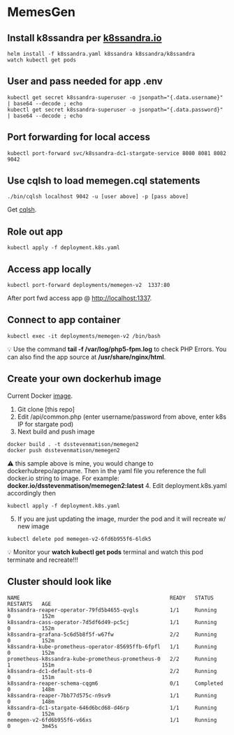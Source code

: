 # MemesGen

## Install k8ssandra per [k8ssandra.io](https://k8ssandra.io/)

```
helm install -f k8ssandra.yaml k8ssandra k8ssandra/k8ssandra
watch kubectl get pods
```

## User and pass needed for app .env

```
kubectl get secret k8ssandra-superuser -o jsonpath="{.data.username}" | base64 --decode ; echo
kubectl get secret k8ssandra-superuser -o jsonpath="{.data.password}" | base64 --decode ; echo
```

## Port forwarding for local access

```
kubectl port-forward svc/k8ssandra-dc1-stargate-service 8080 8081 8082 9042
```

## Use cqlsh to load memegen.cql statements

```
./bin/cqlsh localhost 9042 -u [user above] -p [pass above]
```
Get [cqlsh](https://downloads.datastax.com/#cqlsh).

## Role out app 

```
kubectl apply -f deployment.k8s.yaml
```

## Access app locally

```
kubectl port-forward deployments/memegen-v2  1337:80
```
After port fwd access app @ [http://localhost:1337](http://localhost:1337).

## Connect to app container

```
kubectl exec -it deployments/memegen-v2 /bin/bash
```
:bulb: Use the command <b></i>tail -f /var/log/php5-fpm.log</i></b> to check PHP Errors.  You can also find the app source at <b></i>/usr/share/nginx/html</i></b>.

## Create your own dockerhub image

Current Docker [image](https://hub.docker.com/repository/docker/dsstevenmatison/memegen2). 

1. Git clone [this repo]
2. Edit /api/common.php (enter username/password from above, enter k8s IP for stargate pod)
3. Next build and push image
```
docker build . -t dsstevenmatison/memegen2
docker push dsstevenmatison/memegen2
```
:warning: this sample above is mine, you would change to dockerhubrepo/appname.  Then in the yaml file you reference the full docker.io string to image.  For example: <b></i>docker.io/dsstevenmatison/memegen2:latest</i></b> 
4. Edit deployment.k8s.yaml accordingly then
```
kubectl apply -f deployment.k8s.yaml
```
5. If you are just updating the image, murder the pod and it will recreate w/ new image
```
kubectl delete pod memegen-v2-6fd6b955f6-6ldk5
```
:bulb: Monitor your <b></i>watch kubectl get pods</i></b> terminal and watch this pod terminate and recreate!!!

## Cluster should look like

```
NAME                                                READY   STATUS      RESTARTS   AGE
k8ssandra-reaper-operator-79fd5b4655-qvgls          1/1     Running     0          152m
k8ssandra-cass-operator-7d5df6d49-pc5cj             1/1     Running     0          152m
k8ssandra-grafana-5c6d5b8f5f-w67fw                  2/2     Running     0          152m
k8ssandra-kube-prometheus-operator-85695ffb-6fpfl   1/1     Running     0          152m
prometheus-k8ssandra-kube-prometheus-prometheus-0   2/2     Running     1          151m
k8ssandra-dc1-default-sts-0                         2/2     Running     0          151m
k8ssandra-reaper-schema-cqgm6                       0/1     Completed   0          148m
k8ssandra-reaper-7bb77d575c-n9sv9                   1/1     Running     0          148m
k8ssandra-dc1-stargate-646d6bcd68-d46rp             1/1     Running     0          152m
memegen-v2-6fd6b955f6-v66xs                         1/1     Running     0          3m45s
```